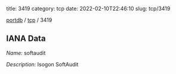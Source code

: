 title: 3419
category: tcp
date: 2022-02-10T22:46:10
slug: tcp/3419

[portdb](/) / [tcp](/category/tcp.html) / 3419


## IANA Data

_Name:_ softaudit

_Description:_ Isogon SoftAudit

